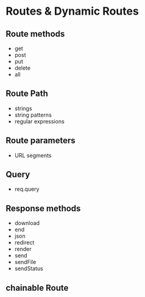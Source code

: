 # Routes & Dynamic Routes

## Route methods
- get
- post
- put
- delete
- all

## Route Path
- strings
- string patterns
- regular expressions


## Route parameters
- URL segments

## Query
- req.query

## Response methods
- download
- end
- json
- redirect
- render
- send
- sendFile
- sendStatus

## chainable Route